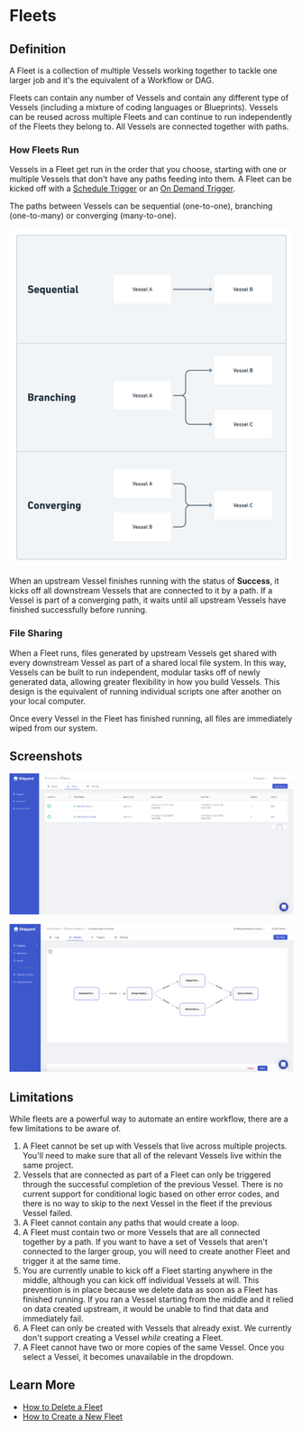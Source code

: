# Fleets

## Definition

A Fleet is a collection of multiple Vessels working together to tackle one larger job and it's the equivalent of a Workflow or DAG.

Fleets can contain any number of Vessels and contain any different type of Vessels \(including a mixture of coding languages or Blueprints\). Vessels can be reused across multiple Fleets and can continue to run independently of the Fleets they belong to. All Vessels are connected together with paths.

### How Fleets Run

Vessels in a Fleet get run in the order that you choose, starting with one or multiple Vessels that don't have any paths feeding into them. A Fleet can be kicked off with a [Schedule Trigger](../triggers/schedule-triggers.md) or an [On Demand Trigger](../triggers/on-demand-triggers.md).

The paths between Vessels can be sequential \(one-to-one\), branching \(one-to-many\) or converging \(many-to-one\). 

![](../../.gitbook/assets/image%20%2878%29.png)

When an upstream Vessel finishes running with the status of **Success**, it kicks off all downstream Vessels that are connected to it by a path. If a Vessel is part of a converging path, it waits until all upstream Vessels have finished successfully before running.

### File Sharing

When a Fleet runs, files generated by upstream Vessels get shared with every downstream Vessel as part of a shared local file system. In this way, Vessels can be built to run independent, modular tasks off of newly generated data, allowing greater flexibility in how you build Vessels. This design is the equivalent of running individual scripts one after another on your local computer.   
  
Once every Vessel in the Fleet has finished running, all files are immediately wiped from our system.

## Screenshots

![](../../.gitbook/assets/image%20%2862%29.png)

![Editing Vessels in a Fleet](../../.gitbook/assets/image%20%2883%29.png)

## **Limitations**

While fleets are a powerful way to automate an entire workflow, there are a few limitations to be aware of.

1. A Fleet cannot be set up with Vessels that live across multiple projects. You'll need to make sure that all of the relevant Vessels live within the same project.
2. Vessels that are connected as part of a Fleet can only be triggered through the successful completion of the previous Vessel. There is no current support for conditional logic based on other error codes, and there is no way to skip to the next Vessel in the fleet if the previous Vessel failed.
3. A Fleet cannot contain any paths that would create a loop.
4. A Fleet must contain two or more Vessels that are all connected together by a path. If you want to have a set of Vessels that aren't connected to the larger group, you will need to create another Fleet and trigger it at the same time.
5. You are currently unable to kick off a Fleet starting anywhere in the middle, although you can kick off individual Vessels at will.   This prevention is in place because we delete data as soon as a Fleet has finished running. If you ran a Vessel starting from the middle and it relied on data created upstream, it would be unable to find that data and immediately fail.
6. A Fleet can only be created with Vessels that already exist. We currently don't support creating a Vessel _while_ creating a Fleet.
7. A Fleet cannot have two or more copies of the same Vessel. Once you select a Vessel, it becomes unavailable in the dropdown.

## Learn More

* [How to Delete a Fleet](../../how-tos/fleets/how-to-delete-a-fleet.md)
* [How to Create a New Fleet](../../how-tos/fleets/how-to-create-a-new-fleet.md)

